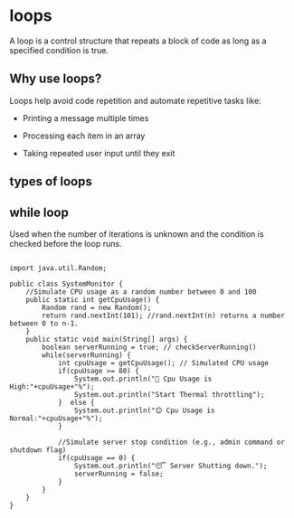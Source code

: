 # loops

A loop is a control structure that repeats a block of code as long as a specified condition is true.

## Why use loops?

Loops help avoid code repetition and automate repetitive tasks like:

- Printing a message multiple times

- Processing each item in an array

- Taking repeated user input until they exit

## types of loops

## while loop

Used when the number of iterations is unknown and the condition is checked before the loop runs.

```

import java.util.Random;

public class SystemMonitor {
    //Simulate CPU usage as a random number between 0 and 100
    public static int getCpuUsage() {
        Random rand = new Random();
        return rand.nextInt(101); //rand.nextInt(n) returns a number between 0 to n-1.
    }
    public static void main(String[] args) {
        boolean serverRunning = true; // checkServerRunning()
        while(serverRunning) {
            int cpuUsage = getCpuUsage(); // Simulated CPU usage
            if(cpuUsage >= 80) {
                System.out.println("🥵 Cpu Usage is High:"+cpuUsage+"%");
                System.out.println("Start Thermal throttling");
            }  else {
                System.out.println("😊 Cpu Usage is Normal:"+cpuUsage+"%");
            }

            //Simulate server stop condition (e.g., admin command or shutdown flag)
            if(cpuUsage == 0) {
                System.out.println("😴 Server Shutting down.");
                serverRunning = false;
            }
        }
    }
}
```
